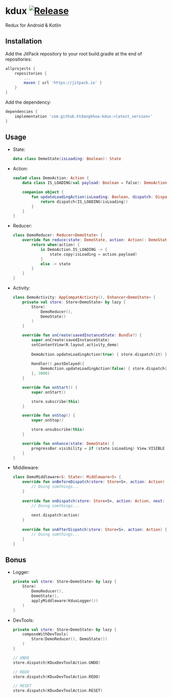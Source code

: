 # kdux [![Release](https://jitpack.io/v/htdangkhoa/kdux.svg)](https://jitpack.io/#htdangkhoa/kdux)
Redux for Android &amp; Kotlin

## Installation
Add the JitPack repository to your root build.gradle at the end of repositories:
```gradle
allprojects {
    repositories {
        ...
        maven { url 'https://jitpack.io' }
    }
}
```
Add the dependency:
```gradle
dependencies {
    implementation 'com.github.htdangkhoa:kdux:<latest_version>'
}
```

## Usage
- State:
    ```kotlin
    data class DemoState(isLoading: Boolean): State
    ```
- Action:
    ```kotlin
    sealed class DemoAction: Action {
        data class IS_LOADING(val payload: Boolean = false): DemoAction()

        companion object {
            fun updateLoadingAction(isLoading: Boolean, dispatch: Dispatch) {
                return dispatch(IS_LOADING(isLoading))
            }
        }
    }
    ```
- Reducer:
    ```kotlin
    class DemoReducer: Reducer<DemoState> {
        override fun reduce(state: DemoState, action: Action): DemoState {
            return when(action) {
                is DemoAction.IS_LOADING -> {
                    state.copy(isLoading = action.payload)
                }
                else -> state
            }
        }
    }
    ```
- Activity:
    ```kotlin
    class DemoActivity: AppCompatActivity(), Enhancer<DemoState> {
        private val store: Store<DemoState> by lazy {
            Store(
                DemoReducer(),
                DemoState()
            )
        }

        override fun onCreate(savedInstanceState: Bundle?) {
            super.onCreate(savedInstanceState)
            setContentView(R.layout.activity_demo)
            
            DemoAction.updateLoadingAction(true) { store.dispatch(it) }
            
            Handler().postDelayed({
                DemoAction.updateLoadingAction(false) { store.dispatch(it) }
            }, 3000)
        }

        override fun onStart() {
            super.onStart()

            store.subscribe(this)
        }

        override fun onStop() {
            super.onStop()

            store.unsubscribe(this)
        }

        override fun enhance(state: DemoState) {
            progressBar.visibility = if (state.isLoading) View.VISIBLE else View.GONE
        }
    }
    ```
- Middleware:
    ```kotlin
    class DemoMiddleware<S: State>: Middleware<S> {
        override fun onBeforeDispatch(store: Store<S>, action: Action) {
            // Doing somthings...
        }
        
        override fun onDispatch(store: Store<S>, action: Action, next: Dispatcher) {
            // Doing somthings...
            
            next.dispatch(action)
        }
        
        override fun onAfterDispatch(store: Store<S>, action: Action) {
            // Doing somthings...
        }
    }
    ```

## Bonus
- Logger:
    ```kotlin
    private val store: Store<DemoState> by lazy {
        Store(
            DemoReducer(),
            DemoState(),
            applyMiddleware(KduxLogger())
        )
    }
    ```
- DevTools:
    ```kotlin
    private val store: Store<DemoState> by lazy {
        composeWithDevTools(
            Store(DemoReducer(), DemoState())
        )
    }
    
    // UNDO
    store.dispatch(KDuxDevToolAction.UNDO)
    
    // REDO
    store.dispatch(KDuxDevToolAction.REDO)
    
    // RESET
    store.dispatch(KDuxDevToolAction.RESET)
    ```
